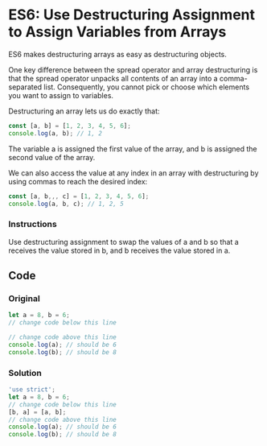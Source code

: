 # ES6: Use Destructuring Assignment to Assign Variables from Arrays

ES6 makes destructuring arrays as easy as destructuring objects.

One key difference between the spread operator and array destructuring is that the spread operator unpacks all contents of an array into a comma-separated list. Consequently, you cannot pick or choose which elements you want to assign to variables.

Destructuring an array lets us do exactly that:

```javascript
const [a, b] = [1, 2, 3, 4, 5, 6];
console.log(a, b); // 1, 2
```
The variable a is assigned the first value of the array, and b is assigned the second value of the array.

We can also access the value at any index in an array with destructuring by using commas to reach the desired index:

```javascript
const [a, b,,, c] = [1, 2, 3, 4, 5, 6];
console.log(a, b, c); // 1, 2, 5 
```
### Instructions

Use destructuring assignment to swap the values of a and b so that a receives the value stored in b, and b receives the value stored in a.

## Code

### Original

```javascript
let a = 8, b = 6;
// change code below this line

// change code above this line
console.log(a); // should be 6
console.log(b); // should be 8
```
### Solution

```javascript
'use strict';
let a = 8, b = 6;
// change code below this line
[b, a] = [a, b];
// change code above this line
console.log(a); // should be 6
console.log(b); // should be 8
```
